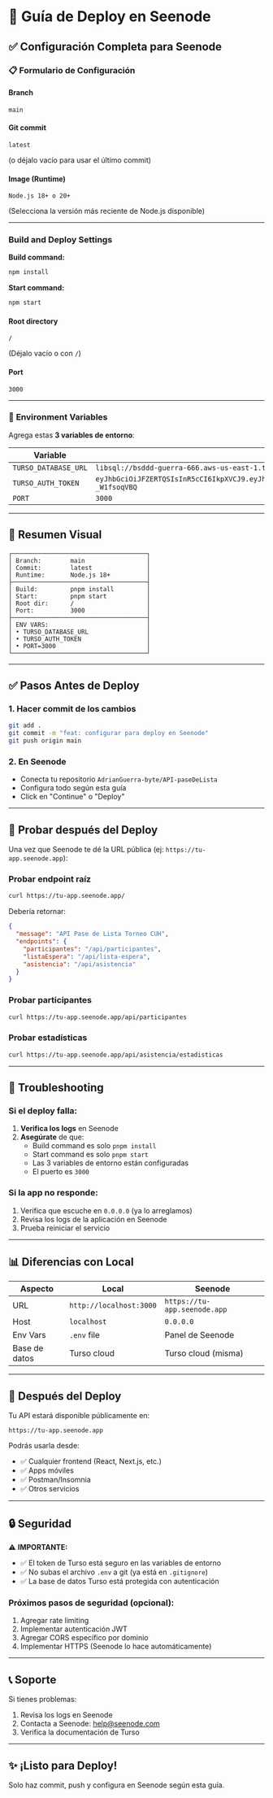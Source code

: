 # 🚀 Guía de Deploy en Seenode

## ✅ Configuración Completa para Seenode

### 📋 Formulario de Configuración

#### **Branch**
```
main
```

#### **Git commit**
```
latest
```
(o déjalo vacío para usar el último commit)

#### **Image (Runtime)**
```
Node.js 18+ o 20+
```
(Selecciona la versión más reciente de Node.js disponible)

---

### Build and Deploy Settings

**Build command:**
```bash
npm install
```

**Start command:**
```bash
npm start
```

#### **Root directory**
```
/
```
(Déjalo vacío o con `/`)

#### **Port**
```
3000
```

---

### 🔐 **Environment Variables**

Agrega estas **3 variables de entorno**:

| Variable | Valor |
|----------|-------|
| `TURSO_DATABASE_URL` | `libsql://bsddd-guerra-666.aws-us-east-1.turso.io` |
| `TURSO_AUTH_TOKEN` | `eyJhbGciOiJFZERTQSIsInR5cCI6IkpXVCJ9.eyJhIjoicnciLCJpYXQiOjE3NjA3MjI0MjMsImlkIjoiZGY4NjkyMmMtMGFjYy00ZTU4LWI1MmEtODJiN2JiNGU1YmRlIiwicmlkIjoiNTAzYmIyYmYtZWZiYS00ZTQzLWI1YTAtYjA0YjQzNjU2MDRkIn0.GZQGmhHGinWJM6C3_4dSDbmkv9MhK9NexoC1LGL0jDy79_dv9zuYO2p5i563kmArGsfWPO4nnUz-_W1fsoqVBQ` |
| `PORT` | `3000` |

---

## 📝 **Resumen Visual**

```
┌─────────────────────────────────────┐
│ Branch:        main                 │
│ Commit:        latest               │
│ Runtime:       Node.js 18+          │
├─────────────────────────────────────┤
│ Build:         pnpm install         │
│ Start:         pnpm start           │
│ Root dir:      /                    │
│ Port:          3000                 │
├─────────────────────────────────────┤
│ ENV VARS:                           │
│ • TURSO_DATABASE_URL                │
│ • TURSO_AUTH_TOKEN                  │
│ • PORT=3000                         │
└─────────────────────────────────────┘
```

---

## ✅ **Pasos Antes de Deploy**

### 1. Hacer commit de los cambios
```bash
git add .
git commit -m "feat: configurar para deploy en Seenode"
git push origin main
```

### 2. En Seenode
- Conecta tu repositorio `AdrianGuerra-byte/API-paseDeLista`
- Configura todo según esta guía
- Click en "Continue" o "Deploy"

---

## 🧪 **Probar después del Deploy**

Una vez que Seenode te dé la URL pública (ej: `https://tu-app.seenode.app`):

### Probar endpoint raíz
```bash
curl https://tu-app.seenode.app/
```

Debería retornar:
```json
{
  "message": "API Pase de Lista Torneo CUH",
  "endpoints": {
    "participantes": "/api/participantes",
    "listaEspera": "/api/lista-espera",
    "asistencia": "/api/asistencia"
  }
}
```

### Probar participantes
```bash
curl https://tu-app.seenode.app/api/participantes
```

### Probar estadísticas
```bash
curl https://tu-app.seenode.app/api/asistencia/estadisticas
```

---

## 🔧 **Troubleshooting**

### Si el deploy falla:

1. **Verifica los logs** en Seenode
2. **Asegúrate** de que:
   - Build command es solo `pnpm install`
   - Start command es solo `pnpm start`
   - Las 3 variables de entorno están configuradas
   - El puerto es `3000`

### Si la app no responde:

1. Verifica que escuche en `0.0.0.0` (ya lo arreglamos)
2. Revisa los logs de la aplicación en Seenode
3. Prueba reiniciar el servicio

---

## 📊 **Diferencias con Local**

| Aspecto | Local | Seenode |
|---------|-------|---------|
| URL | `http://localhost:3000` | `https://tu-app.seenode.app` |
| Host | `localhost` | `0.0.0.0` |
| Env Vars | `.env` file | Panel de Seenode |
| Base de datos | Turso cloud | Turso cloud (misma) |

---

## 🎉 **Después del Deploy**

Tu API estará disponible públicamente en:
```
https://tu-app.seenode.app
```

Podrás usarla desde:
- ✅ Cualquier frontend (React, Next.js, etc.)
- ✅ Apps móviles
- ✅ Postman/Insomnia
- ✅ Otros servicios

---

## 🔒 **Seguridad**

⚠️ **IMPORTANTE:**
- ✅ El token de Turso está seguro en las variables de entorno
- ✅ No subas el archivo `.env` a git (ya está en `.gitignore`)
- ✅ La base de datos Turso está protegida con autenticación

### Próximos pasos de seguridad (opcional):
1. Agregar rate limiting
2. Implementar autenticación JWT
3. Agregar CORS específico por dominio
4. Implementar HTTPS (Seenode lo hace automáticamente)

---

## 📞 **Soporte**

Si tienes problemas:
1. Revisa los logs en Seenode
2. Contacta a Seenode: help@seenode.com
3. Verifica la documentación de Turso

---

## ✨ **¡Listo para Deploy!**

Solo haz commit, push y configura en Seenode según esta guía.
